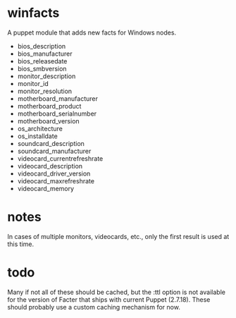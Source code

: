 winfacts
========

A puppet module that adds new facts for Windows nodes.

* bios_description
* bios_manufacturer
* bios_releasedate
* bios_smbversion
* monitor_description
* monitor_id
* monitor_resolution
* motherboard_manufacturer
* motherboard_product
* motherboard_serialnumber
* motherboard_version
* os_architecture
* os_installdate
* soundcard_description
* soundcard_manufacturer
* videocard_currentrefreshrate
* videocard_description
* videocard_driver_version
* videocard_maxrefreshrate
* videocard_memory

notes
=====
In cases of multiple monitors, videocards, etc., only the first result is used at this time.

todo
====

Many if not all of these should be cached, but the :ttl option is not available for the version of Facter that ships with current Puppet (2.7.18). These should probably use a custom caching mechanism for now.
